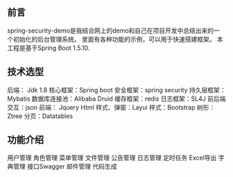 
## 前言

spring-security-demo是我结合网上的demo和自己在项目开发中总结出来的一个初始化的后台管理系统。
里面有各种功能的示例，可以用于快速搭建框架。
本工程是基于Spring Boot 1.5.10.

## 技术选型

后端：
Jdk 1.8
核心框架：Spring boot
安全框架：spring security
持久层框架：Mybatis
数据库连接池：Alibaba Druid
缓存框架：redis
日志框架：SL4J
前后端交互：json
前端：
Jquery
Html
样式、弹窗：Layui
样式：Bootstrap
树形：Ztree
分页：Datatables

## 功能介绍

用户管理
角色管理
菜单管理
文件管理
公告管理
日志管理
定时任务
Excel导出
字典管理
接口Swagger
邮件管理
代码生成

